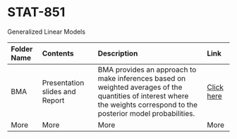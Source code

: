 # STAT-851
Generalized Linear Models


Folder Name | Contents | Description | Link
:--------------- | :------------------------ | :------------------------ | :------------------------
BMA | Presentation slides and Report | BMA provides an approach to make inferences based on weighted averages of the quantities of interest where the weights correspond to the posterior model probabilities. | [Click here](https://github.com/zubiamansoor/Generalized-Linear-Models/tree/master/BMA)
More | More | More | More
